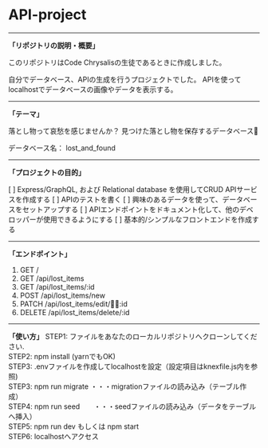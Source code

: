# API-project

---

**「リポジトリの説明・概要」**

このリポジトリはCode Chrysalisの生徒であるときに作成しました。

自分でデータベース、APIの生成を行うプロジェクトでした。
APIを使ってlocalhostでデータベースの画像やデータを表示する。

---
**「テーマ」**

落とし物って哀愁を感じませんか？
見つけた落とし物を保存するデータベース🌂

データベース名： lost_and_found

---
**「プロジェクトの目的」**

[ ] Express/GraphQL, および Relational database を使用してCRUD APIサービスを作成する
[ ] APIのテストを書く
[ ] 興味のあるデータを使って、データベースをセットアップする
[ ] APIエンドポイントをドキュメント化して、他のデベロッパーが使用できるようにする
[ ] 基本的/シンプルなフロントエンドを作成する

---
**「エンドポイント」**

1. GET /
2. GET /api/lost_items
3. GET /api/lost_items/:id
4. POST /api/lost_items/new
5. PATCH /api/lost_items/edit/👰‍♀:id 
6. DELETE /api/lost_items/delete/:id

---
**「使い方」**
STEP1: ファイルをあなたのローカルリポジトリへクローンしてください.  
STEP2: npm install (yarnでもOK)  
STEP3: .envファイルを作成してlocalhostを設定（設定項目はknexfile.js内を参照)  
STEP3: npm run migrate ・・・migrationファイルの読み込み（テーブル作成）  
STEP4: npm run seed　　・・・seedファイルの読み込み（データをテーブルへ挿入）  
STEP5: npm run dev もしくは npm start  
STEP6: localhostへアクセス  
